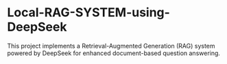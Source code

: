 # Local-RAG-SYSTEM-using-DeepSeek
This project implements a Retrieval-Augmented Generation (RAG) system powered by DeepSeek for enhanced document-based question answering.
